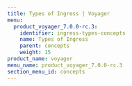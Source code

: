 ```yaml
---
title: Types of Ingress | Voyager
menu:
  product_voyager_7.0.0-rc.3:
    identifier: ingress-types-concepts
    name: Types of Ingress
    parent: concepts
    weight: 15
product_name: voyager
menu_name: product_voyager_7.0.0-rc.3
section_menu_id: concepts
---
```



